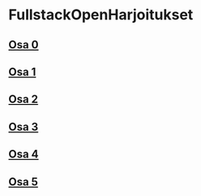 # FullstackOpenHarjoitukset

## [Osa 0](https://github.com/wood101/FullstackOpenHarjoitukset/tree/master/Osa0)
## [Osa 1](https://github.com/wood101/FullstackOpenHarjoitukset/tree/master/Osa1)
## [Osa 2](https://github.com/wood101/FullstackOpenHarjoitukset/tree/master/Osa2)
## [Osa 3](https://github.com/wood101/fullstackViikko3)
## [Osa 4](https://github.com/wood101/FullstackOpenHarjoitukset/tree/master/Osa4)
## [Osa 5](https://github.com/wood101/FullstackOpenHarjoitukset/tree/master/Osa5)
